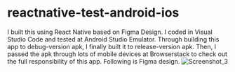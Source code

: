 # reactnative-test-android-ios
I built this using React Native based on Figma Design.
I coded in Visual Studio Code and tested at Android Studio Emulator.
Through building this app to debug-version apk, I finally built it to release-version apk.
Then, I passed the apk through lots of mobile devices at Browserstack to check out the full responsibility of this app.
Following is Figma design.
![Screenshot_3](https://user-images.githubusercontent.com/101833474/194223915-39fa35bc-8848-44a8-8576-18c7def05627.png)


